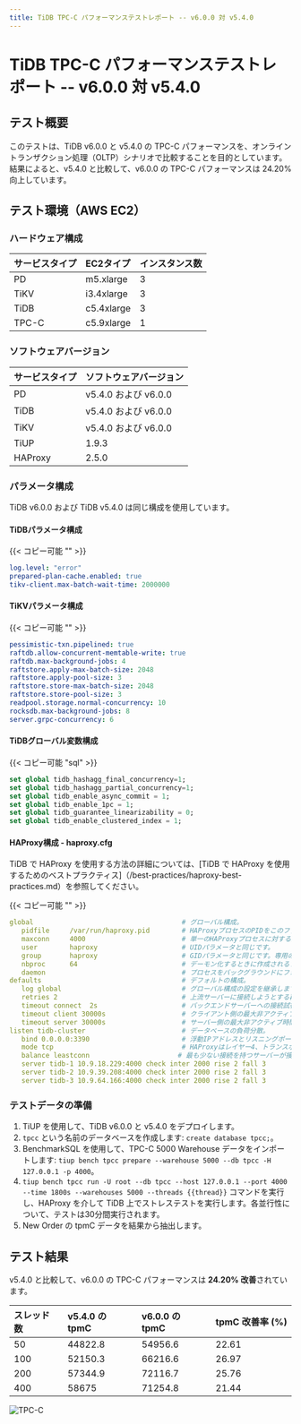 ```yaml
---
title: TiDB TPC-C パフォーマンステストレポート -- v6.0.0 対 v5.4.0
---
```


# TiDB TPC-C パフォーマンステストレポート -- v6.0.0 対 v5.4.0

## テスト概要

このテストは、TiDB v6.0.0 と v5.4.0 の TPC-C パフォーマンスを、オンライントランザクション処理（OLTP）シナリオで比較することを目的としています。結果によると、v5.4.0 と比較して、v6.0.0 の TPC-C パフォーマンスは 24.20% 向上しています。

## テスト環境（AWS EC2）

### ハードウェア構成

| サービスタイプ | EC2タイプ | インスタンス数 |
|:----------|:----------|:----------|
| PD        | m5.xlarge |     3     |
| TiKV      | i3.4xlarge|     3     |
| TiDB      | c5.4xlarge|     3     |
| TPC-C  | c5.9xlarge|     1     |

### ソフトウェアバージョン

| サービスタイプ | ソフトウェアバージョン  |
| :----------- | :---------------- |
| PD           | v5.4.0 および v6.0.0 |
| TiDB         | v5.4.0 および v6.0.0 |
| TiKV         | v5.4.0 および v6.0.0 |
| TiUP         | 1.9.3             |
| HAProxy      | 2.5.0             |

### パラメータ構成

TiDB v6.0.0 および TiDB v5.4.0 は同じ構成を使用しています。

#### TiDBパラメータ構成

{{< コピー可能 "" >}}

```yaml
log.level: "error"
prepared-plan-cache.enabled: true
tikv-client.max-batch-wait-time: 2000000
```

#### TiKVパラメータ構成

{{< コピー可能 "" >}}

```yaml
pessimistic-txn.pipelined: true
raftdb.allow-concurrent-memtable-write: true
raftdb.max-background-jobs: 4
raftstore.apply-max-batch-size: 2048
raftstore.apply-pool-size: 3
raftstore.store-max-batch-size: 2048
raftstore.store-pool-size: 3
readpool.storage.normal-concurrency: 10
rocksdb.max-background-jobs: 8
server.grpc-concurrency: 6
```

#### TiDBグローバル変数構成

{{< コピー可能 "sql" >}}

```sql
set global tidb_hashagg_final_concurrency=1;
set global tidb_hashagg_partial_concurrency=1;
set global tidb_enable_async_commit = 1;
set global tidb_enable_1pc = 1;
set global tidb_guarantee_linearizability = 0;
set global tidb_enable_clustered_index = 1;
```

#### HAProxy構成 - haproxy.cfg

TiDB で HAProxy を使用する方法の詳細については、[TiDB で HAProxy を使用するためのベストプラクティス]（/best-practices/haproxy-best-practices.md）を参照してください。

{{< コピー可能 "" >}}

```yaml
global                                     # グローバル構成。
   pidfile     /var/run/haproxy.pid        # HAProxyプロセスのPIDをこのファイルに書き込みます。
   maxconn     4000                        # 単一のHAProxyプロセスに対する同時接続の最大数。
   user        haproxy                     # UIDパラメータと同じです。
   group       haproxy                     # GIDパラメータと同じです。専用のユーザーグループが推奨されています。
   nbproc      64                          # デーモン化するときに作成されるプロセス数。複数のプロセスを開始してリクエストを転送する場合は、HAProxyがプロセスをブロックしないよう十分に大きな値にする必要があります。
   daemon                                  # プロセスをバックグラウンドにフォークします。コマンドラインの "-D" 引数と同等です。 "-db" 引数で無効にできます。
defaults                                   # デフォルトの構成。
   log global                              # グローバル構成の設定を継承します。
   retries 2                               # 上流サーバーに接続しようとする再試行の最大数。接続試行回数が値を超えると、バックエンドサーバーは利用できないと見なされます。
   timeout connect  2s                     # バックエンドサーバーへの接続試行が成功するまでの最大時間。サーバーがHAProxyと同じLAN上にある場合は、より短い時間に設定する必要があります。
   timeout client 30000s                   # クライアント側の最大非アクティブ時間。
   timeout server 30000s                   # サーバー側の最大非アクティブ時間。
listen tidb-cluster                        # データベースの負荷分散。
   bind 0.0.0.0:3390                       # 浮動IPアドレスとリスニングポート。
   mode tcp                                # HAProxyはレイヤー4、トランスポート層を使用します。
   balance leastconn                      # 最も少ない接続を持つサーバーが接続を受けます。長時間のセッションが期待されるLDAP、SQL、TSEなどのプロトコルには「leastconn」が推奨されます。HTTPなどの短いセッションを使用するプロトコルではなく、アルゴリズムは動的であり、遅れた開始のためにサーバーの重みが動的に調整される可能性があります。
   server tidb-1 10.9.18.229:4000 check inter 2000 rise 2 fall 3       # 2000ミリ秒ごとにポート4000を検出します。2回成功したら、サーバーは利用可能と見なされます。3回失敗したら、サーバーは利用できないと見なされます。
   server tidb-2 10.9.39.208:4000 check inter 2000 rise 2 fall 3
   server tidb-3 10.9.64.166:4000 check inter 2000 rise 2 fall 3
```

### テストデータの準備

1. TiUP を使用して、TiDB v6.0.0 と v5.4.0 をデプロイします。
2. `tpcc` という名前のデータベースを作成します: `create database tpcc;`。
3. BenchmarkSQL を使用して、TPC-C 5000 Warehouse データをインポートします: `tiup bench tpcc prepare --warehouse 5000 --db tpcc -H 127.0.0.1 -p 4000`。
4. `tiup bench tpcc run -U root --db tpcc --host 127.0.0.1 --port 4000 --time 1800s --warehouses 5000 --threads {{thread}}` コマンドを実行し、HAProxy を介して TiDB 上でストレステストを実行します。各並行性について、テストは30分間実行されます。
5. New Order の tpmC データを結果から抽出します。

## テスト結果

v5.4.0 と比較して、v6.0.0 の TPC-C パフォーマンスは **24.20% 改善**されています。

| スレッド数 | v5.4.0 の tpmC | v6.0.0 の tpmC | tpmC 改善率 (%) |
|:----------|:----------|:----------|:----------|
|50|44822.8|54956.6|22.61|
|100|52150.3|66216.6|26.97|
|200|57344.9|72116.7|25.76|
|400|58675|71254.8|21.44|

![TPC-C](/media/tpcc_v540_vs_v600.png)